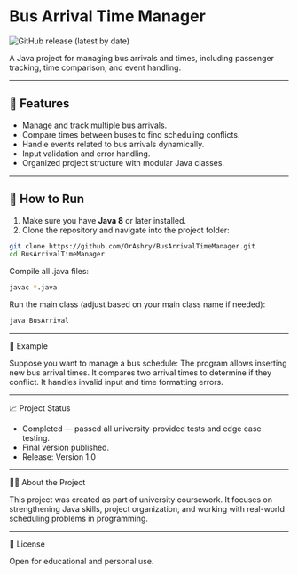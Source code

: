 # Bus Arrival Time Manager

![GitHub release (latest by date)](https://img.shields.io/github/v/release/OrAshry/BusArrivalTimeManager)

A Java project for managing bus arrivals and times, including passenger tracking, time comparison, and event handling.

---

## 📂 Features

- Manage and track multiple bus arrivals.
- Compare times between buses to find scheduling conflicts.
- Handle events related to bus arrivals dynamically.
- Input validation and error handling.
- Organized project structure with modular Java classes.

---

## 🚀 How to Run

1. Make sure you have **Java 8** or later installed.
2. Clone the repository and navigate into the project folder:

```bash
git clone https://github.com/OrAshry/BusArrivalTimeManager.git
cd BusArrivalTimeManager
```

Compile all .java files:
```bash
javac *.java
```
Run the main class (adjust based on your main class name if needed):
```bash
java BusArrival
```
---

📄 Example

Suppose you want to manage a bus schedule:
The program allows inserting new bus arrival times.
It compares two arrival times to determine if they conflict.
It handles invalid input and time formatting errors.

---

📈 Project Status

- Completed — passed all university-provided tests and edge case testing.
- Final version published.
- Release: Version 1.0

---

🙋‍♂️ About the Project

This project was created as part of university coursework.
It focuses on strengthening Java skills, project organization, and working with real-world scheduling problems in programming.

---

📜 License

Open for educational and personal use.
